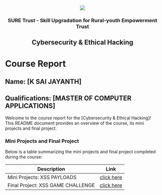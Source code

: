 <!-- PROJECT LOGO -->
<br />

<div align="center">
   <img src='https://user-images.githubusercontent.com/73131499/166115643-d3187f47-d38f-41b2-ae42-5ecbbc60de14.png' />


<h3 align="center">SURE Trust - Skill Upgradation for Rural-youth Empowerment Trust</h3>
  <h2>Cybersecurity & Ethical Hacking</h2>
</div>

# Course Report

## Name: [K SAI JAYANTH]

## Qualifications: [MASTER OF COMPUTER APPLICATIONS]

Welcome to the course report for the [Cybersecurity & Ethical Hacking]! This README document provides an overview of the course, its mini projects and final project.

### Mini Projects and Final Project

Below is a table summarizing the mini projects and final project completed during the course:

| Description                               | Link                                    |
|-------------------------------------------|-----------------------------------------|
| Mini Projects: XSS PAYLOADS             | [click here](https://github.com/THE-HACKER7/G5_CS/tree/main/Mini%20Projects/Sai%20Jayanth)|
| Final Project: XSS GAME CHALLENGE       | [click here](https://github.com/THE-HACKER7/G5_CS/tree/main/Final%20Capstone%20Project/Sai%20Jayanth)|
